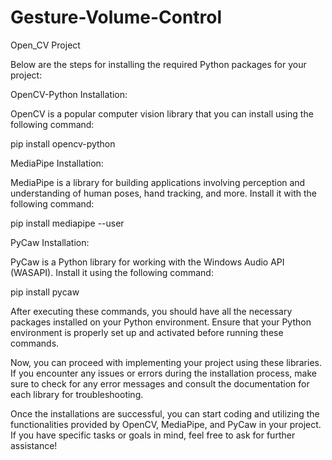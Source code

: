 # Gesture-Volume-Control
Open_CV Project

Below are the steps for installing the required Python packages for your project:

OpenCV-Python Installation:

OpenCV is a popular computer vision library that you can install using the following command:

pip install opencv-python

MediaPipe Installation:

MediaPipe is a library for building applications involving perception and understanding of human poses, hand tracking, and more. Install it with the following command:

pip install mediapipe --user

PyCaw Installation:

PyCaw is a Python library for working with the Windows Audio API (WASAPI). Install it using the following command:

pip install pycaw


After executing these commands, you should have all the necessary packages installed on your Python environment. Ensure that your Python environment is properly set up and activated before running these commands.

Now, you can proceed with implementing your project using these libraries. If you encounter any issues or errors during the installation process, make sure to check for any error messages and consult the documentation for each library for troubleshooting.

Once the installations are successful, you can start coding and utilizing the functionalities provided by OpenCV, MediaPipe, and PyCaw in your project. If you have specific tasks or goals in mind, feel free to ask for further assistance!
